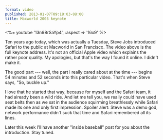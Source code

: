 ```yaml
---
format: video
published: 2013-01-07T09:18:03-08:00
title: Macworld 2003 keynote
---
```

<%= youtube '13n98rSaYp4', :aspect => '16x9' %>

Ten years ago today, which was actually a Tuesday, Steve Jobs introduced Safari to the public at Macworld in San Francisco. The video above is the full keynote address. It's not an official Apple video which explains the rather poor quality. My apologies, but that's the way I found it online. I didn't make it.

The good part --- well, the part I really cared about at the time --- begins 54 minutes and 52 seconds into this particular video. That's when Steve says, "So, buckle up."

I love that he started that way, because for myself and the Safari team, it had already been a wild ride. And let me tell you, we really could have used seat belts then as we sat in the audience squirming breathlessly while Safari made its one and only first impression. Spoiler alert: Steve was a demo god, network performance didn't suck that time and Safari remembered all its lines.

Later this week I'll have another "inside baseball" post for you about the introduction. Stay tuned.
